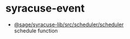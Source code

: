 # syracuse-event

* [@sage/syracuse-lib/src/scheduler/scheduler](lib/scheduler.md)  
   schedule function 
